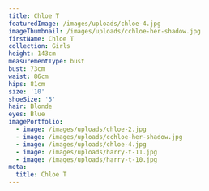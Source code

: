 ```yaml
---
title: Chloe T
featuredImage: /images/uploads/chloe-4.jpg
imageThumbnail: /images/uploads/cchloe-her-shadow.jpg
firstName: Chloe T
collection: Girls
height: 143cm
measurementType: bust
bust: 73cm
waist: 86cm
hips: 81cm
size: '10'
shoeSize: '5'
hair: Blonde
eyes: Blue
imagePortfolio:
  - image: /images/uploads/chloe-2.jpg
  - image: /images/uploads/cchloe-her-shadow.jpg
  - image: /images/uploads/chloe-4.jpg
  - image: /images/uploads/harry-t-11.jpg
  - image: /images/uploads/harry-t-10.jpg
meta:
  title: Chloe T
---
```


